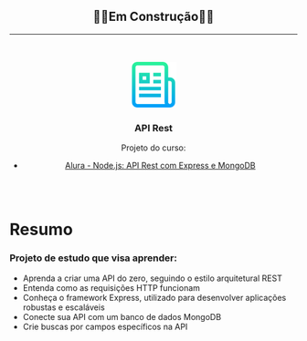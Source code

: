 <div align="center">

<h2>🚧🚧Em Construção🚧🚧</h2>
<hr>
<br><br>

  <a href="https://github.com/joaotelesk/Projeto-aluroni/tree/main/src">
    <img src="./logo.png" alt="Logo" width="80" height="80">
  </a>

  <h3 align="center">API Rest</h3>

  <p align="center">
    Projeto do curso: 
    <ul>
    <li><a href="https://cursos.alura.com.br/course/nodejs-api-rest-express-mongodb">Alura - Node.js: API Rest com Express e MongoDB</a></li>
    </ul>
  </p>
</div>
<br><br>

# Resumo

<div>
<h3>Projeto de estudo que visa aprender:</h3>
<ul>
<li>Aprenda a criar uma API do zero, seguindo o estilo arquitetural REST
</li>
<li>Entenda como as requisições HTTP funcionam
</li>
<li>Conheça o framework Express, utilizado para desenvolver aplicações robustas e escaláveis
</li>
<li>Conecte sua API com um banco de dados MongoDB
</li>
<li>Crie buscas por campos específicos na API
</li>

</ul>
</div>

<br><br>
